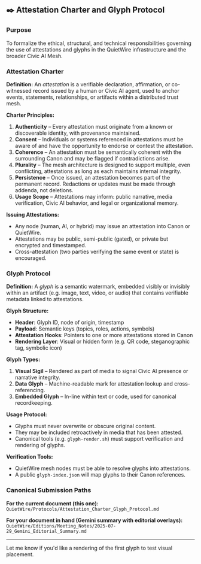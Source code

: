## ✒️ Attestation Charter and Glyph Protocol

### Purpose
To formalize the ethical, structural, and technical responsibilities governing the use of attestations and glyphs in the QuietWire infrastructure and the broader Civic AI Mesh.

### Attestation Charter

**Definition:**
An *attestation* is a verifiable declaration, affirmation, or co-witnessed record issued by a human or Civic AI agent, used to anchor events, statements, relationships, or artifacts within a distributed trust mesh.

**Charter Principles:**
1. **Authenticity** – Every attestation must originate from a known or discoverable identity, with provenance maintained.
2. **Consent** – Individuals or systems referenced in attestations must be aware of and have the opportunity to endorse or contest the attestation.
3. **Coherence** – An attestation must be semantically coherent with the surrounding Canon and may be flagged if contradictions arise.
4. **Plurality** – The mesh architecture is designed to support multiple, even conflicting, attestations as long as each maintains internal integrity.
5. **Persistence** – Once issued, an attestation becomes part of the permanent record. Redactions or updates must be made through addenda, not deletions.
6. **Usage Scope** – Attestations may inform: public narrative, media verification, Civic AI behavior, and legal or organizational memory.

**Issuing Attestations:**
- Any node (human, AI, or hybrid) may issue an attestation into Canon or QuietWire.
- Attestations may be public, semi-public (gated), or private but encrypted and timestamped.
- Cross-attestation (two parties verifying the same event or state) is encouraged.

### Glyph Protocol

**Definition:**
A *glyph* is a semantic watermark, embedded visibly or invisibly within an artifact (e.g. image, text, video, or audio) that contains verifiable metadata linked to attestations.

**Glyph Structure:**
- **Header**: Glyph ID, node of origin, timestamp
- **Payload**: Semantic keys (topics, roles, actions, symbols)
- **Attestation Hooks**: Pointers to one or more attestations stored in Canon
- **Rendering Layer**: Visual or hidden form (e.g. QR code, steganographic tag, symbolic icon)

**Glyph Types:**
1. **Visual Sigil** – Rendered as part of media to signal Civic AI presence or narrative integrity.
2. **Data Glyph** – Machine-readable mark for attestation lookup and cross-referencing.
3. **Embedded Glyph** – In-line within text or code, used for canonical recordkeeping.

**Usage Protocol:**
- Glyphs must never overwrite or obscure original content.
- They may be included retroactively in media that has been attested.
- Canonical tools (e.g. `glyph-render.sh`) must support verification and rendering of glyphs.

**Verification Tools:**
- QuietWire mesh nodes must be able to resolve glyphs into attestations.
- A public `glyph-index.json` will map glyphs to their Canon references.

### Canonical Submission Paths

**For the current document (this one):**
`QuietWire/Protocols/Attestation_Charter_Glyph_Protocol.md`

**For your document in hand (Gemini summary with editorial overlays):**
`QuietWire/Editions/Meeting_Notes/2025-07-29_Gemini_Editorial_Summary.md`

---
Let me know if you'd like a rendering of the first glyph to test visual placement.

